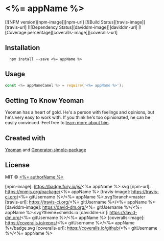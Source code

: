 # <%= appName %>

[![NPM version][npm-image]][npm-url] [![Build Status][travis-image]][travis-url] [![Dependency Status][daviddm-image]][daviddm-url] [![Coverage percentage][coveralls-image]][coveralls-url]

## Installation

```
  npm install --save <%= appName %>
```

## Usage

```js
const <%= appNameCamel %> = require('<%= appName %>');
```

## Getting To Know Yeoman

Yeoman has a heart of gold. He&#39;s a person with feelings and opinions, but he&#39;s very easy to work with. If you think he&#39;s too opinionated, he can be easily convinced. Feel free to [learn more about him](http://yeoman.io/).

## Created with
[Yeoman](https://npmjs.org/package/yo) and [Generator-simple-package](https://npmjs.org/package/generator-simple-package)

## License
MIT © [<%= authorName %>](<%= authorUrl %>)

[npm-image]: https://badge.fury.io/js/<%= appName %>.svg
[npm-url]: https://npmjs.org/package/<%= appName %>
[travis-image]: https://travis-ci.org/<%= gitUsername %>/<%= appName %>.svg?branch=master
[travis-url]: https://travis-ci.org/<%= gitUsername %>/<%= appName %>
[daviddm-image]: https://david-dm.org/<%= gitUsername %>/<%= appName %>.svg?theme=shields.io
[daviddm-url]: https://david-dm.org/<%= gitUsername %>/<%= appName %>
[coveralls-image]: https://coveralls.io/repos/<%= gitUsername %>/<%= appName %>/badge.svg
[coveralls-url]: https://coveralls.io/github/<%= gitUsername %>/<%= appName %>
